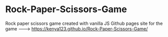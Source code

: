 # Rock-Paper-Scissors-Game
Rock paper scissors game created with vanilla JS 
Github pages site for the game ---> https://kenya123.github.io/Rock-Paper-Scissors-Game/
